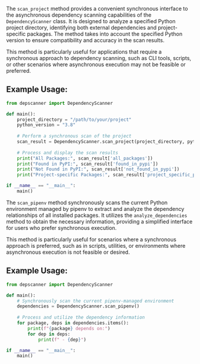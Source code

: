 The `scan_project` method provides a convenient synchronous interface to the asynchronous dependency scanning capabilities of the `DependencyScanner` class. It is designed to analyze a specified Python project directory, identifying both external dependencies and project-specific packages. The method takes into account the specified Python version to ensure compatibility and accuracy in the scan results.

This method is particularly useful for applications that require a synchronous approach to dependency scanning, such as CLI tools, scripts, or other scenarios where asynchronous execution may not be feasible or preferred.

## Example Usage:

```python
from depscanner import DependencyScanner

def main():
    project_directory = "/path/to/your/project"
    python_version = "3.8"
    
    # Perform a synchronous scan of the project
    scan_result = DependencyScanner.scan_project(project_directory, python_version)
    
    # Process and display the scan results
    print("All Packages:", scan_result['all_packages'])
    print("Found in PyPI:", scan_result['found_in_pypi'])
    print("Not Found in PyPI:", scan_result['not_found_in_pypi'])
    print("Project-specific Packages:", scan_result['project_specific_packages'])

if __name__ == "__main__":
    main()
```

The `scan_pipenv` method synchronously scans the current Python environment managed by pipenv to extract and analyze the dependency relationships of all installed packages. It utilizes the `analyze_dependencies` method to obtain the necessary information, providing a simplified interface for users who prefer synchronous execution.

This method is particularly useful for scenarios where a synchronous approach is preferred, such as in scripts, utilities, or environments where asynchronous execution is not feasible or desired.

## Example Usage:

```python
from depscanner import DependencyScanner

def main():
    # Synchronously scan the current pipenv-managed environment
    dependencies = DependencyScanner.scan_pipenv()
    
    # Process and utilize the dependency information
    for package, deps in dependencies.items():
        print(f"{package} depends on:")
        for dep in deps:
            print(f" - {dep}")

if __name__ == "__main__":
    main()
```